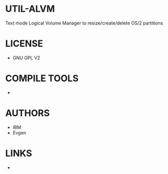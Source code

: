 UTIL-ALVM
=========

Text mode Logical Volume Manager to resize/create/delete OS/2 partitions


LICENSE
===============
- GNU GPL V2

COMPILE TOOLS
===============
* 

AUTHORS
===============
* IBM
* Evgen

LINKS
===============
* 





